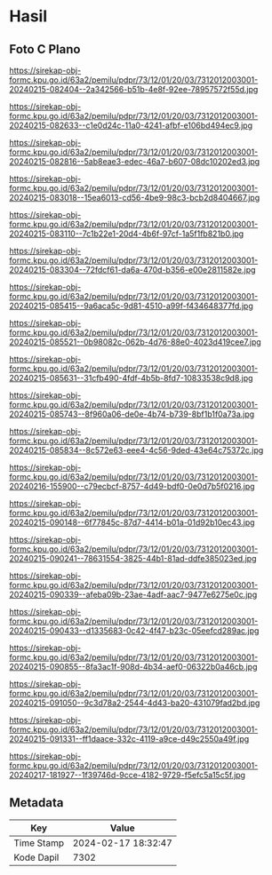# Hasil

## Foto C Plano

https://sirekap-obj-formc.kpu.go.id/63a2/pemilu/pdpr/73/12/01/20/03/7312012003001-20240215-082404--2a342566-b51b-4e8f-92ee-78957572f55d.jpg

https://sirekap-obj-formc.kpu.go.id/63a2/pemilu/pdpr/73/12/01/20/03/7312012003001-20240215-082633--c1e0d24c-11a0-4241-afbf-e106bd494ec9.jpg

https://sirekap-obj-formc.kpu.go.id/63a2/pemilu/pdpr/73/12/01/20/03/7312012003001-20240215-082816--5ab8eae3-edec-46a7-b607-08dc10202ed3.jpg

https://sirekap-obj-formc.kpu.go.id/63a2/pemilu/pdpr/73/12/01/20/03/7312012003001-20240215-083018--15ea6013-cd56-4be9-98c3-bcb2d8404667.jpg

https://sirekap-obj-formc.kpu.go.id/63a2/pemilu/pdpr/73/12/01/20/03/7312012003001-20240215-083110--7c1b22e1-20d4-4b6f-97cf-1a5f1fb821b0.jpg

https://sirekap-obj-formc.kpu.go.id/63a2/pemilu/pdpr/73/12/01/20/03/7312012003001-20240215-083304--72fdcf61-da6a-470d-b356-e00e2811582e.jpg

https://sirekap-obj-formc.kpu.go.id/63a2/pemilu/pdpr/73/12/01/20/03/7312012003001-20240215-085415--9a6aca5c-9d81-4510-a99f-f434648377fd.jpg

https://sirekap-obj-formc.kpu.go.id/63a2/pemilu/pdpr/73/12/01/20/03/7312012003001-20240215-085521--0b98082c-062b-4d76-88e0-4023d419cee7.jpg

https://sirekap-obj-formc.kpu.go.id/63a2/pemilu/pdpr/73/12/01/20/03/7312012003001-20240215-085631--31cfb490-4fdf-4b5b-8fd7-10833538c9d8.jpg

https://sirekap-obj-formc.kpu.go.id/63a2/pemilu/pdpr/73/12/01/20/03/7312012003001-20240215-085743--8f960a06-de0e-4b74-b739-8bf1b1f0a73a.jpg

https://sirekap-obj-formc.kpu.go.id/63a2/pemilu/pdpr/73/12/01/20/03/7312012003001-20240215-085834--8c572e63-eee4-4c56-9ded-43e64c75372c.jpg

https://sirekap-obj-formc.kpu.go.id/63a2/pemilu/pdpr/73/12/01/20/03/7312012003001-20240216-155900--c79ecbcf-8757-4d49-bdf0-0e0d7b5f0216.jpg

https://sirekap-obj-formc.kpu.go.id/63a2/pemilu/pdpr/73/12/01/20/03/7312012003001-20240215-090148--6f77845c-87d7-4414-b01a-01d92b10ec43.jpg

https://sirekap-obj-formc.kpu.go.id/63a2/pemilu/pdpr/73/12/01/20/03/7312012003001-20240215-090241--78631554-3825-44b1-81ad-ddfe385023ed.jpg

https://sirekap-obj-formc.kpu.go.id/63a2/pemilu/pdpr/73/12/01/20/03/7312012003001-20240215-090339--afeba09b-23ae-4adf-aac7-9477e6275e0c.jpg

https://sirekap-obj-formc.kpu.go.id/63a2/pemilu/pdpr/73/12/01/20/03/7312012003001-20240215-090433--d1335683-0c42-4f47-b23c-05eefcd289ac.jpg

https://sirekap-obj-formc.kpu.go.id/63a2/pemilu/pdpr/73/12/01/20/03/7312012003001-20240215-090855--8fa3ac1f-908d-4b34-aef0-06322b0a46cb.jpg

https://sirekap-obj-formc.kpu.go.id/63a2/pemilu/pdpr/73/12/01/20/03/7312012003001-20240215-091050--9c3d78a2-2544-4d43-ba20-431079fad2bd.jpg

https://sirekap-obj-formc.kpu.go.id/63a2/pemilu/pdpr/73/12/01/20/03/7312012003001-20240215-091331--ff1daace-332c-4119-a9ce-d49c2550a49f.jpg

https://sirekap-obj-formc.kpu.go.id/63a2/pemilu/pdpr/73/12/01/20/03/7312012003001-20240217-181927--1f39746d-9cce-4182-9729-f5efc5a15c5f.jpg


## Metadata

| Key        | Value               |
| ---------- | ------------------- |
| Time Stamp | 2024-02-17 18:32:47 |
| Kode Dapil | 7302                |



